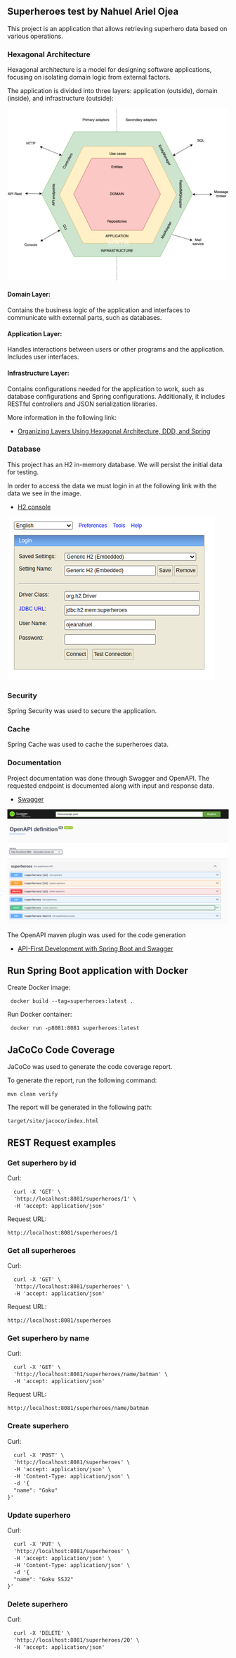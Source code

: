 ## Superheroes test by Nahuel Ariel Ojea

This project is an application that allows retrieving superhero data based on various operations.

### Hexagonal Architecture

Hexagonal architecture is a model for designing software applications, focusing on isolating domain logic from external factors.

The application is divided into three layers: application (outside), domain (inside), and infrastructure (outside):

![hexagonal-architecture.png](src/main/resources/hexagonal-architecture.png)

#### Domain Layer:
Contains the business logic of the application and interfaces to communicate with external parts, such as databases.

#### Application Layer: 
Handles interactions between users or other programs and the application. Includes user interfaces.

#### Infrastructure Layer: 
Contains configurations needed for the application to work, such as database configurations and Spring configurations. Additionally, it includes RESTful controllers and JSON serialization libraries.

More information in the following link:

- [Organizing Layers Using Hexagonal Architecture, DDD, and Spring](https://www.baeldung.com/hexagonal-architecture-ddd-spring)

### Database

This project has an H2 in-memory database. We will persist the initial data for testing.

In order to access the data we must login in at the following link with the data we see in the image.

- [H2 console](http://localhost:8081/h2-console)


![h2db.png](src/main/resources/h2db.png)

### Security

Spring Security was used to secure the application.

### Cache

Spring Cache was used to cache the superheroes data.

### Documentation

Project documentation was done through Swagger and OpenAPI. The requested endpoint is documented along with input and response data.

- [Swagger](http://localhost:8081/swagger-ui/index.html)

![swagger.png](src/main/resources/swagger.png)

The OpenAPI maven plugin was used for the code generation

- [API-First Development with Spring Boot and Swagger](https://reflectoring.io/spring-boot-openapi/)


## Run Spring Boot application with Docker

Create Docker image:
```
 docker build --tag=superheroes:latest .
```

Run Docker container:

```
 docker run -p8081:8081 superheroes:latest
```

## JaCoCo Code Coverage

JaCoCo was used to generate the code coverage report.

To generate the report, run the following command:

```
mvn clean verify
```

The report will be generated in the following path:

```
target/site/jacoco/index.html
```

## REST Request examples

### Get superhero by id

Curl:
```
  curl -X 'GET' \
  'http://localhost:8081/superheroes/1' \
  -H 'accept: application/json'
```

Request URL:
```
http://localhost:8081/superheroes/1
```

### Get all superheroes

Curl:
```
  curl -X 'GET' \
  'http://localhost:8081/superheroes' \
  -H 'accept: application/json'
```

Request URL:
```
http://localhost:8081/superheroes
```

### Get superhero by name

Curl:
```
  curl -X 'GET' \
  'http://localhost:8081/superheroes/name/batman' \
  -H 'accept: application/json'
```

Request URL:
```
http://localhost:8081/superheroes/name/batman
```

### Create superhero

Curl:
```
  curl -X 'POST' \
  'http://localhost:8081/superheroes' \
  -H 'accept: application/json' \
  -H 'Content-Type: application/json' \
  -d '{
  "name": "Goku"
}'
```

### Update superhero

Curl:
```
  curl -X 'PUT' \
  'http://localhost:8081/superheroes' \
  -H 'accept: application/json' \
  -H 'Content-Type: application/json' \
  -d '{
  "name": "Goku SSJ2"
}'
```

### Delete superhero

Curl:
```
  curl -X 'DELETE' \
  'http://localhost:8081/superheroes/20' \
  -H 'accept: application/json'
```